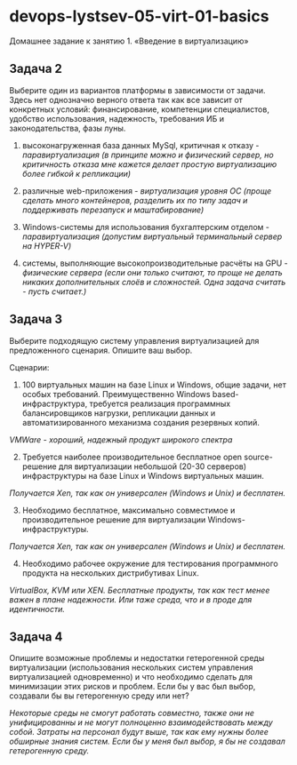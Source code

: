 # devops-lystsev-05-virt-01-basics
Домашнее задание к занятию 1. «Введение в виртуализацию»

## Задача 2
Выберите один из вариантов платформы в зависимости от задачи. Здесь нет однозначно верного ответа так как все зависит от конкретных условий: финансирование, компетенции специалистов, удобство использования, надежность, требования ИБ и законодательства, фазы луны.

1. высоконагруженная база данных MySql, критичная к отказу - 	*паравиртуализация (в принципе можно и физический сервер, но критичность отказа мне кажется делает простую виртуализацию более гибкой к репликации)*

2. различные web-приложения - *виртуализация уровня ОС (проще сделать много контейнеров, разделить их по типу задач и поддерживать перезапуск и маштабирование)*

3. Windows-системы для использования бухгалтерским отделом - *паравиртуализация (допустим виртуальный терминальный сервер на HYPER-V)*

4. системы, выполняющие высокопроизводительные расчёты на GPU - *физические сервера (если они только считают, то проще не делать никаких дополнительных слоёв и сложностей. Одна задача считать - пусть считает.)*

## Задача 3
Выберите подходящую систему управления виртуализацией для предложенного сценария. Опишите ваш выбор.

Сценарии:

1. 100 виртуальных машин на базе Linux и Windows, общие задачи, нет особых требований. Преимущественно Windows based-инфраструктура, требуется реализация программных балансировщиков нагрузки, репликации данных и автоматизированного механизма создания резервных копий.

*VMWare - хороший, надежный продукт широкого спектра*

2. Требуется наиболее производительное бесплатное open source-решение для виртуализации небольшой (20-30 серверов) инфраструктуры на базе Linux и Windows виртуальных машин.

*Получается Xen, так как он универсален (Windows и Unix) и бесплатен.*

3. Необходимо бесплатное, максимально совместимое и производительное решение для виртуализации Windows-инфраструктуры.

*Получается Xen, так как он универсален (Windows и Unix) и бесплатен.*

4. Необходимо рабочее окружение для тестирования программного продукта на нескольких дистрибутивах Linux.

*VirtualBox, KVM или XEN. Бесплатные продукты, так как тест менее важен в плане надежности. Или таже среда, что и в проде для идентичности.*

## Задача 4
Опишите возможные проблемы и недостатки гетерогенной среды виртуализации (использования нескольких систем управления виртуализацией одновременно) и что необходимо сделать для минимизации этих рисков и проблем. 
Если бы у вас был выбор, создавали бы вы гетерогенную среду или нет?

*Некоторые среды не смогут работать совместно, также они не унифицированны и не могут полноценно взаимодействовать между собой. Затраты на персонал будут выше, так как ему нужны более обширные знания систем. 
Если бы у меня был выбор, я бы не создавал гетерогенную среду.*
